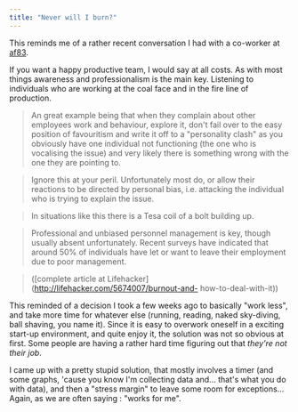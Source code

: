 ```yaml
---
title: "Never will I burn?"
---
```


This reminds me of a rather recent conversation I had with a co-worker at
[af83](http://af83.com).

>  
If you want a happy productive team, I would say at all costs. As with most
things awareness and professionalism is the main key. Listening to individuals
who are working at the coal face and in the fire line of production.

>

> An great example being that when they complain about other employees work
and behaviour, explore it, don't fail over to the easy position of favouritism
and write it off to a "personality clash" as you obviously have one individual
not functioning (the one who is vocalising the issue) and very likely there is
something wrong with the one they are pointing to.

>

> Ignore this at your peril. Unfortunately most do, or allow their reactions
to be directed by personal bias, i.e. attacking the individual who is trying
to explain the issue.

>

> In situations like this there is a Tesa coil of a bolt building up.

>

> Professional and unbiased personnel management is key, though usually absent
unfortunately. Recent surveys have indicated that around 50% of individuals
have let or want to leave their employment due to poor management.

>

> ([complete article at Lifehacker](http://lifehacker.com/5674007/burnout-and-
how-to-deal-with-it))

This reminded of a decision I took a few weeks ago to basically "work less",
and take more time for whatever else (running, reading, naked sky-diving, ball
shaving, you name it). Since it is easy to overwork oneself in a exciting
start-up environment, and quite enjoy it, the solution was not so obvious at
first. Some people are having a rather hard time figuring out that _they're
not their job_.

I came up with a pretty stupid solution, that mostly involves a timer (and
some graphs, 'cause you know I'm collecting data and... that's what you do
with data), and then a "stress margin" to leave some room for exceptions...
Again, as we are often saying : "works for me".


